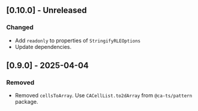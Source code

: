 ## [0.10.0] - Unreleased

### Changed

- Add `readonly` to properties of `StringifyRLEOptions`
- Update dependencies.

## [0.9.0] - 2025-04-04

### Removed

- Removed `cellsToArray`. Use `CACellList.to2dArray` from `@ca-ts/pattern`
  package.
